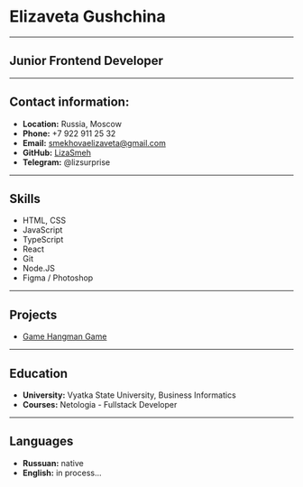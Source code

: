 # **Elizaveta Gushchina** 
---
## **Junior Frontend Developer**
---
## **Contact information:**
* **Location:** Russia, Moscow
* **Phone:** +7 922 911 25 32
* **Email:** smekhovaelizaveta@gmail.com
* **GitHub:** [LizaSmeh](https://github.com/LizaSmeh)
* **Telegram:** @lizsurprise
--- 
## **Skills**
* HTML, CSS
* JavaScript
* TypeScript
* React
* Git
* Node.JS
* Figma / Photoshop
---
## **Projects**
* [Game Hangman Game](https://lizasmeh.github.io/hangman-game/)
---
## **Education**
* __University:__ Vyatka State University, Business Informatics
* __Courses:__ Netologia - Fullstack Developer

---
## **Languages**
* __Russuan:__ native
* __English:__ in process...